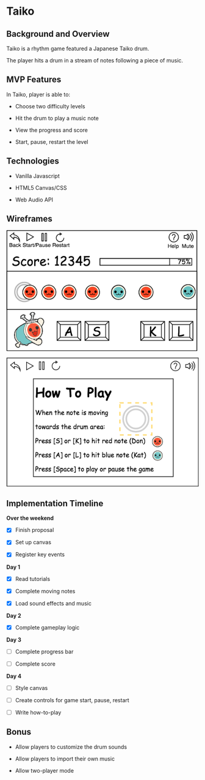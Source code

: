 # Taiko

## Background and Overview

Taiko is a rhythm game featured a Japanese Taiko drum.

The player hits a drum in a stream of notes following a piece of music.

## MVP Features

In Taiko, player is able to:

- Choose two difficulty levels

- Hit the drum to play a music note

- View the progress and score

- Start, pause, restart the level

## Technologies

- Vanilla Javascript

- HTML5 Canvas/CSS

- Web Audio API

## Wireframes

![Taiko](./wireframe.png)

![Taiko](./wireframe_2.png)

## Implementation Timeline

__Over the weekend__

- [x] Finish proposal

- [x] Set up canvas

- [x] Register key events

__Day 1__

- [x] Read tutorials

- [x] Complete moving notes

- [x] Load sound effects and music

__Day 2__

- [x] Complete gameplay logic

__Day 3__

- [ ] Complete progress bar

- [ ] Complete score

__Day 4__

- [ ] Style canvas

- [ ] Create controls for game start, pause, restart

- [ ] Write how-to-play

## Bonus

- Allow players to customize the drum sounds

- Allow players to import their own music

- Allow two-player mode
